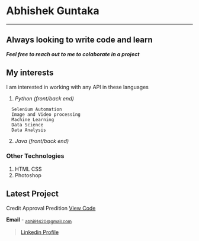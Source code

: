 # Abhishek Guntaka
---
## Always looking to write code and learn
***Feel free to reach out to me to colaborate in a project***
## My interests 

I am interested in working with any API in these languages 

1. *Python (front/back end)*
```
  Selenium Automation
  Image and Video processing
  Machine Learning
  Data Science
  Data Analysis
```
2. *Java (front/back end)*

### Other Technologies 

1. HTML CSS
2. Photoshop 

## Latest Project
Credit Approval Predition
[View Code](https://github.com/abhi91420/Credit_Approval)

**Email** - <sub>abhi91420@gmail.com</sub>

> [Linkedin Profile](https://www.linkedin.com/in/abhishek-guntaka-32922469/)
